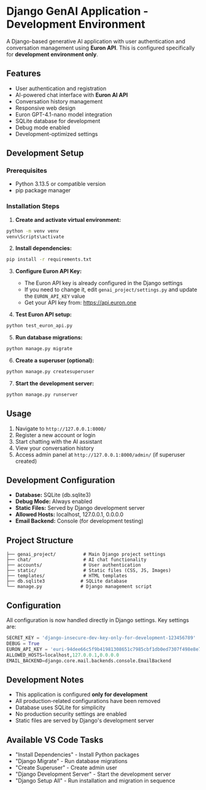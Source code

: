 # Django GenAI Application - Development Environment

A Django-based generative AI application with user authentication and conversation management using **Euron API**. This is configured specifically for **development environment only**.

## Features

- User authentication and registration
- AI-powered chat interface with **Euron AI API**
- Conversation history management
- Responsive web design
- Euron GPT-4.1-nano model integration
- SQLite database for development
- Debug mode enabled
- Development-optimized settings

## Development Setup

### Prerequisites

- Python 3.13.5 or compatible version
- pip package manager

### Installation Steps

1. **Create and activate virtual environment:**
```cmd
python -m venv venv
venv\Scripts\activate
```

2. **Install dependencies:**
```cmd
pip install -r requirements.txt
```

3. **Configure Euron API Key:**
   - The Euron API key is already configured in the Django settings
   - If you need to change it, edit `genai_project/settings.py` and update the `EURON_API_KEY` value
   - Get your API key from: https://api.euron.one

4. **Test Euron API setup:**
```cmd
python test_euron_api.py
```

5. **Run database migrations:**
```cmd
python manage.py migrate
```

6. **Create a superuser (optional):**
```cmd
python manage.py createsuperuser
```

7. **Start the development server:**
```cmd
python manage.py runserver
```

## Usage

1. Navigate to `http://127.0.0.1:8000/`
2. Register a new account or login
3. Start chatting with the AI assistant
4. View your conversation history
5. Access admin panel at `http://127.0.0.1:8000/admin/` (if superuser created)

## Development Configuration

- **Database:** SQLite (db.sqlite3)
- **Debug Mode:** Always enabled
- **Static Files:** Served by Django development server
- **Allowed Hosts:** localhost, 127.0.0.1, 0.0.0.0
- **Email Backend:** Console (for development testing)

## Project Structure

```
├── genai_project/          # Main Django project settings
├── chat/                   # AI chat functionality
├── accounts/               # User authentication
├── static/                 # Static files (CSS, JS, Images)
├── templates/              # HTML templates
├── db.sqlite3             # SQLite database
└── manage.py              # Django management script
```

## Configuration

All configuration is now handled directly in Django settings. Key settings are:

```python
SECRET_KEY = 'django-insecure-dev-key-only-for-development-123456789'
DEBUG = True
EURON_API_KEY = 'euri-94dee66c5f9b41981308651c7985cbf1db0ed7307f498e8e70ccc1da7c84c343'
ALLOWED_HOSTS=localhost,127.0.0.1,0.0.0.0
EMAIL_BACKEND=django.core.mail.backends.console.EmailBackend
```

## Development Notes

- This application is configured **only for development**
- All production-related configurations have been removed
- Database uses SQLite for simplicity
- No production security settings are enabled
- Static files are served by Django's development server

## Available VS Code Tasks

- "Install Dependencies" - Install Python packages
- "Django Migrate" - Run database migrations  
- "Create Superuser" - Create admin user
- "Django Development Server" - Start the development server
- "Django Setup All" - Run installation and migration in sequence